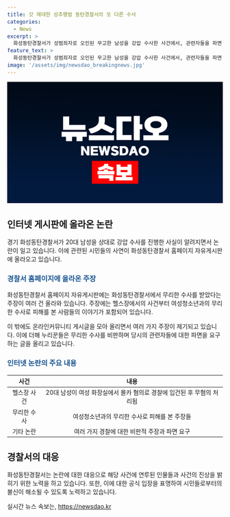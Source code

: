 ```yaml
---
title: 갓 제대한 성추행범 동탄경찰서의 또 다른 수사
categories:
  - News
excerpt: >
  화성동탄경찰서가 성범죄자로 오인된 무고한 남성을 강압 수사한 사건에서, 관련자들을 파면 요구하는 논란이 커지고 있다. 과거에도 비슬한 일을 겪은 시민들의 주장이 나오고 있는데, 화성동탄경찰서 홈페이지에는 이에 대한 여러 글들이 올라왔다. 또한, 유튜브를 통해 사건이 알려지면서 누리꾼들의 비난을 받고 있는데, 경찰은 무혐의 처리를 하였으며, C씨를 허위신고 혐의로 입건했다고 밝혔다. 관련하여 논란이 계속되고 있으며, 화성동탄경찰서 측은 사과하겠다는 의사를 밝혔다.
feature_text: >
  화성동탄경찰서가 성범죄자로 오인된 무고한 남성을 강압 수사한 사건에서, 관련자들을 파면 요구하는 논란이 커지고 있다. 과거에도 비슬한 일을 겪은 시민들의 주장이 나오고 있는데, 화성동탄경찰서 홈페이지에는 이에 대한 여러 글들이 올라왔다. 또한, 유튜브를 통해 사건이 알려지면서 누리꾼들의 비난을 받고 있는데, 경찰은 무혐의 처리를 하였으며, C씨를 허위신고 혐의로 입건했다고 밝혔다. 관련하여 논란이 계속되고 있으며, 화성동탄경찰서 측은 사과하겠다는 의사를 밝혔다.
image: '/assets/img/newsdao_breakingnews.jpg'
---
```


<p><img src="/assets/img/newsdao_breakingnews.jpg" alt="flaretime 속보" /></p>

<h2 data-ke-size="size26">인터넷 게시판에 올라온 논란</h2>

<p data-ke-size="size16">경기 화성동탄경찰서가 20대 남성을 상대로 강압 수사를 진행한 사실이 알려지면서 논란이 일고 있습니다. 이에 관련된 시민들의 사연이 화성동탄경찰서 홈페이지 자유게시판에 올라오고 있습니다.</p>

<h3><b><span style="color: #1a5490;">경찰서 홈페이지에 올라온 주장</span></b></h3>

<p data-ke-size="size16">화성동탄경찰서 홈페이지 자유게시판에는 화성동탄경찰서에서 무리한 수사를 받았다는 주장이 여러 건 올라와 있습니다. 주장에는 헬스장에서의 사건부터 여성청소년과의 무리한 수사로 피해를 본 사람들의 이야기가 포함되어 있습니다.</p>

<p data-ke-size="size16">이 밖에도 온라인커뮤니티 게시글을 모아 올리면서 여러 가지 주장이 제기되고 있습니다. 이에 더해 누리꾼들은 무리한 수사를 비판하며 당시의 관련자들에 대한 파면을 요구하는 글을 올리고 있습니다.</p>

<h3><b><span style="color: #1a5490;">인터넷 논란의 주요 내용</span></b></h3>

<table>
    <thead>
        <tr>
            <th style="text-align: center;">사건</th>
            <th style="text-align: center;">내용</th>
        </tr>
    </thead>
    <tbody>
        <tr>
            <td style="text-align: center;">헬스장 사건</td>
            <td style="text-align: center;">20대 남성이 여성 화장실에서 몰카 혐의로 경찰에 입건된 후 무혐의 처리됨</td>
        </tr>
        <tr>
            <td style="text-align: center;">무리한 수사</td>
            <td style="text-align: center;">여성청소년과의 무리한 수사로 피해를 본 주장들</td>
        </tr>
        <tr>
            <td style="text-align: center;">기타 논란</td>
            <td style="text-align: center;">여러 가지 경찰에 대한 비판적 주장과 파면 요구</td>
        </tr>
    </tbody>
</table>

<h2 data-ke-size="size26">경찰서의 대응</h2>

<p data-ke-size="size16">화성동탄경찰서는 논란에 대한 대응으로 해당 사건에 연루된 인물들과 사건의 진상을 밝히기 위한 노력을 하고 있습니다. 또한, 이에 대한 공식 입장을 표명하여 시민들로부터의 불신이 해소될 수 있도록 노력하고 있습니다.</p>
실시간 뉴스 속보는, <a href="https://newsdao.kr" rel="dofollow">https://newsdao.kr</a>


